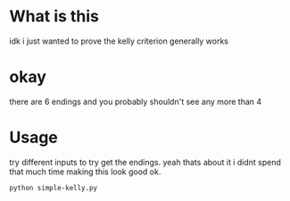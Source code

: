# What is this
idk i just wanted to prove the kelly criterion generally works

# okay
there are 6 endings and you probably shouldn't see any more than 4

# Usage

try different inputs to try get the endings. yeah thats about it i didnt spend that much time making this look good ok.

```
python simple-kelly.py
```
